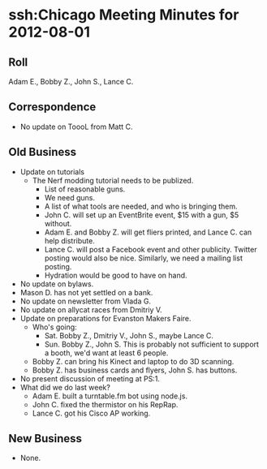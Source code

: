 # ssh:Chicago Meeting Minutes for 2012-08-01 #

## Roll ##
Adam E., Bobby Z., John S., Lance C.

## Correspondence ##
 * No update on ToooL from Matt C.

## Old Business ##
 * Update on tutorials
   - The Nerf modding tutorial needs to be publized.
     * List of reasonable guns.
     * We need guns.
     * A list of what tools are needed, and who is bringing them.
     * John C. will set up an EventBrite event, $15 with a gun, $5 without.
     * Adam E. and Bobby Z. will get fliers printed, and Lance C. can help distribute.
     * Lance C. will post a Facebook event and other publicity. Twitter posting would also be nice.
       Similarly, we need a mailing list posting.
     * Hydration would be good to have on hand.
 * No update on bylaws.
 * Mason D. has not yet settled on a bank.
 * No update on newsletter from Vlada G.
 * No update on allycat races from Dmitriy V.
 * Update on preparations for Evanston Makers Faire.
   - Who's going:
     * Sat. Bobby Z., Dmitriy V., John S., maybe Lance C.
     * Sun. Bobby Z., John S.
     This is probably not sufficient to support a booth, we'd want at least 6 people.
   - Bobby Z. can bring his Kinect and laptop to do 3D scanning.
   - Bobby Z. has business cards and flyers, John S. has buttons.
 * No present discussion of meeting at PS:1.
 * What did we do last week?
   - Adam E. built a turntable.fm bot using node.js.
   - John C. fixed the thermistor on his RepRap.
   - Lance C. got his Cisco AP working.

## New Business ##
 * None.
